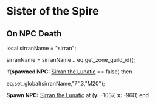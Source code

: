 # Sister of the Spire
## On NPC Death

local sirranName = "sirran";

sirranName = sirranName .. eq.get_zone_guild_id();

if(**spawned NPC:**  [Sirran the Lunatic](/npc/71058) == false) then


eq.set_global(sirranName,"7",3,"M20");


**Spawn NPC:**  [Sirran the Lunatic](/npc/71058) at (**y:** -1037, **x:** -960)
end





